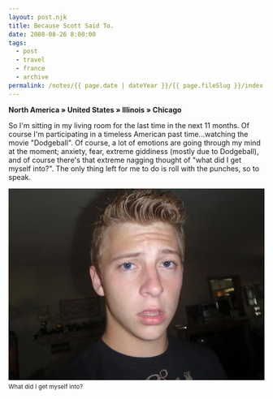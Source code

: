 ```yaml
---
layout: post.njk
title: Because Scott Said To.
date: 2008-08-26 8:00:00
tags:
  - post
  - travel
  - france
  - archive
permalink: /notes/{{ page.date | dateYear }}/{{ page.fileSlug }}/index.html
---
```


**North America » United States » Illinois » Chicago**

So I'm sitting in my living room for the last time in the next 11 months. Of course I'm participating in a timeless American past time...watching the movie "Dodgeball". Of course, a lot of emotions are going through my mind at the moment; anxiety, fear, extreme giddiness (mostly due to Dodgeball), and of course there's that extreme nagging thought of "what did I get myself into?". The only thing left for me to do is roll with the punches, so to speak.

<div><img src="/img/blog-archive/scott-1.jpg" class="blog-pic" /></div>
<div class="center-text"><small>What did I get myself into?</small></div><br />

